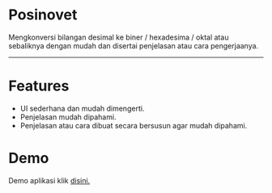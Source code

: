# Posinovet
Mengkonversi bilangan desimal ke biner / hexadesima / oktal atau sebaliknya dengan mudah dan disertai penjelasan atau cara pengerjaanya.
<hr>

# Features
 - UI sederhana dan mudah dimengerti.
 - Penjelasan mudah dipahami.
 - Penjelasan atau cara dibuat secara bersusun agar mudah dipahami.

# Demo
Demo aplikasi klik <a href="https://posinovet-1.khubayan.repl.co">disini.</a>
